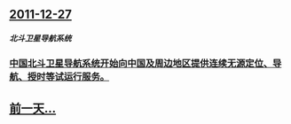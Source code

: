 ## [2011-12-27](/zh/news/2011/12/27/index.md)

##### 北斗卫星导航系统
### [中国北斗卫星导航系统开始向中国及周边地区提供连续无源定位、导航、授时等试运行服务。](/zh/news/2011/12/27/中国北斗卫星导航系统开始向中国及周边地区提供连续无源定位-导航-授时等试运行服务.md)
## [前一天...](/zh/news/2011/12/25/index.md)

